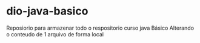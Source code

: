 # dio-java-basico
Reposiorio para armazenar todo o respositorio curso java Básico
Alterando o conteudo de 1 arquivo de forma local